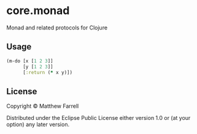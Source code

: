 # core.monad

Monad and related protocols for Clojure

## Usage

```clojure
(m-do [x [1 2 3]]
      [y [1 2 3]]
      [:return (* x y)])
```

## License

Copyright © Matthew Farrell

Distributed under the Eclipse Public License either version 1.0 or (at
your option) any later version.

